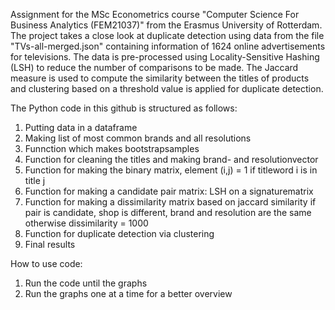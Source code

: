 Assignment for the MSc Econometrics course "Computer Science For Business Analytics (FEM21037)" from the Erasmus University of Rotterdam. The project takes a close look at duplicate detection using data from the file "TVs-all-merged.json" containing information of 1624 online advertisements for televisions. The data is pre-processed using Locality-Sensitive Hashing (LSH) to reduce the number of comparisons to be made. The Jaccard measure is used to compute the similarity between the titles of products and clustering based on a threshold value is applied for duplicate detection. 

The Python code in this github is structured as follows:

1. Putting data in a dataframe
2. Making list of most common brands and all resolutions
3. Funnction which makes bootstrapsamples
4. Function for cleaning the titles and making brand- and resolutionvector 
5. Function for making the binary matrix, element (i,j) = 1 if titleword i is in title j
6. Function for making a candidate pair matrix: LSH on a signaturematrix
7. Function for making a dissimilarity matrix based on jaccard similarity if pair is candidate, shop is different, brand and resolution are the same otherwise dissimilarity = 1000
8. Function for duplicate detection via clustering
9. Final results

How to use code:
1. Run the code until the graphs
2. Run the graphs one at a time for a better overview
